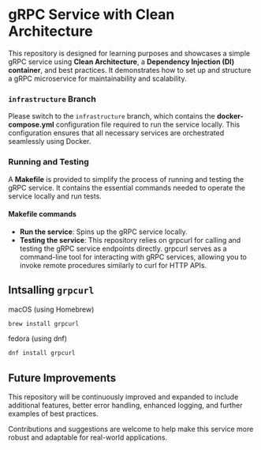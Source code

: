 # gRPC Service with Clean Architecture
This repository is designed for learning purposes and showcases a simple gRPC service using **Clean Architecture**, a **Dependency Injection (DI) container**, and best practices. It demonstrates how to set up and structure a gRPC microservice for maintainability and scalability.

### `infrastructure` Branch
Please switch to the `infrastructure` branch, which contains the **docker-compose.yml** configuration file required to run the service locally. This configuration ensures that all necessary services are orchestrated seamlessly using Docker.

### Running and Testing
A **Makefile** is provided to simplify the process of running and testing the gRPC service. It contains the essential commands needed to operate the service locally and run tests.

#### Makefile commands
- **Run the service**: Spins up the gRPC service locally.
- **Testing the service**: This repository relies on grpcurl for calling and testing the gRPC service endpoints directly. grpcurl serves as a command-line tool for interacting with gRPC services, allowing you to invoke remote procedures similarly to curl for HTTP APIs.

## Intsalling `grpcurl`
macOS (using Homebrew)
```sh
brew install grpcurl
```

fedora (using dnf)
```sh
dnf install grpcurl
```

## Future Improvements
This repository will be continuously improved and expanded to include additional features, better error handling, enhanced logging, and further examples of best practices.

Contributions and suggestions are welcome to help make this service more robust and adaptable for real-world applications.
